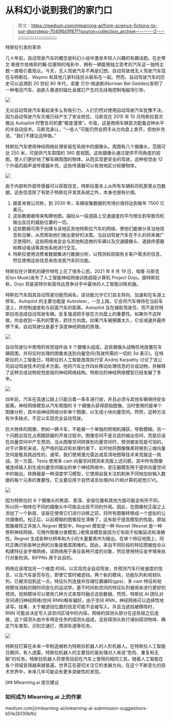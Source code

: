 # 从科幻小说到我们的家门口

> 原文：<https://medium.com/mlearning-ai/from-science-fictions-to-our-doorsteps-7049fb0ff87f?source=collection_archive---------2----------------------->

特斯拉引发的革命

几十年前，自动驾驶汽车的概念是科幻小说中激发年轻人兴趣的有趣话题。在史蒂文·斯皮尔伯格和约翰·拉塞特的电影中，拥有一辆能够独立思考的汽车这一独特主题一直吸引着观众。今天，无人驾驶汽车不再是幻想。自动驾驶或无人驾驶汽车现在与特斯拉、Waymo 和其他几家科技巨头联系在一起。然而，自动驾驶汽车的历史可以追溯到 20 世纪 80 年代，诺曼·贝尔·格迪斯(Norman Bel Geddes)发明了一种电动汽车，由嵌入巷道的磁化金属钉产生的无线电控制电磁场引导。

![](img/ba513f8391fb6a73615a62e124af889d.png)

无论自动驾驶汽车看起来多么有吸引力，人们仍然对使用自动驾驶汽车犹豫不决，因为自动驾驶汽车灾难已经产生了安全担忧。马斯克在 2015 年 10 月特斯拉首次推出 Autopilot 时警告司机要“极度谨慎”。毕竟，这是商用车辆首次配备这种水平的半自动技术。马斯克承认，“一些人”可能仍然会把手从方向盘上拿开，但他补充说，“我们不建议这样做。”

特斯拉汽车使用神经网络处理安装在系统中的摄像头。周围有八个摄像头，范围可达 250 米，可提供汽车周围的 360 度视图。这些摄像头通过提供不同角度的视图，使人们更好地了解车辆周围的物体，从而实现更安全的驾驶。这种视觉由 12 个升级的超声波传感器补充，这些传感器可以有效地区分软硬物体。

![](img/51bcf78e302f7920fa97ee274fc8a0ba.png)

由于内部和外部传感器可以获取信息，特斯拉基本上从所有车辆和司机那里众包数据。这些信息除了有助于特斯拉开发其系统之外，本身也很有价值。

1.  据麦肯锡公司称，到 2030 年，车辆收集数据的市场价值将达到每年 7500 亿美元。
2.  这些数据被用来构建地图，描绘从一段道路上交通速度的平均增长到导致司机做出反应的威胁位置的一切。
3.  这些数据可用于创建与该地区其他特斯拉汽车的网络，使他们能够分享当地信息和见解，从而帮助他们做出更好的决策。当自动驾驶汽车在不久的将来被广泛使用时，这些网络肯定会与其他制造商的车辆以及交通摄像头、道路传感器和移动电话等其他系统进行交互。
4.  特斯拉使用消费者数据集进行数据分析，以预测和获取有关客户需求的信息，然后使用这些信息来改进其汽车的功能。

特斯拉在计算机的硬件特性上花了很多心思。2021 年 8 月 19 日，埃隆·马斯克(Elon Musk)发布了人工智能神经网络训练超级计算机 Project Dojo。据特斯拉称，Dojo 将是英特尔和英伟达竞争对手中最快的人工智能训练机器。

特斯拉汽车因其自动驾驶功能而闻名，该功能允许它们自主转向、加速和在车道上停车。Autopilot 的主要功能是 Autosteer，一旦上路，它会将汽车保持在当前车道上，并控制速度和与前面汽车的距离。Autopilot 旨在辅助驾驶员，而不是将特斯拉改造成自动驾驶车辆。反复强调把手放在方向盘上的重要性。如果你不这样做，你会收到一系列的警告，抓住方向盘。如果汽车被搁置太久，它会减速并最终停下来。自动驾驶仪是基于深度神经网络的原理。

![](img/bf743d1504dacb6ef64ef43d91a3d856.png)

自动驾驶仪中使用的视觉组件由 8 个摄像头组成，这些摄像头战略性地放置在车辆周围，并将实时处理的图像发送到向量空间(驾驶所需的一切的 3d 表示)。在特斯拉的人工智能日，特斯拉的人工智能首席执行官 Andrej Karpathy 讨论了该公司自动驾驶技术的技术方面。他将汽车比作四处移动处理信息的合成动物，并解释了这种合成动物视觉皮层的神经网络结构。特斯拉的神经网络模型已经发展了多年。

![](img/ba251c4ed280fb387663d801c35be0ce.png)

四年前，汽车在高速公路上只能沿着一条车道行驶，并且必须与其他车辆保持安全距离。神经网络模型从汽车周围的 8 个摄像头获得原始图像。当时使用的是单个图像分析，其中由神经网络分析单个图像，以生成小块向量空间。然而，这种方法有许多缺点，不足以实现完全自动驾驶。

巨大物体的图像，例如一辆卡车，不能被一个单独的照相机捕获，导致模糊。另一个问题出现在占用跟踪器的开发过程中。图像空间不是合适的输出空间，而是应该在向量空间中产生预测。当从图像空间转换到向量空间时，预测被发现是可怕的。对于计算机来说，在严格的延迟和处理约束下，实时地将图像像素转换到三维向量空间是极具挑战性的。通常，我们使用激光雷达或高清地图等技术来克服这一挑战。另一方面，Tesla 使用多 cam 向量空间预测来克服上述问题，其中所有图像被连续输入到生成向量空间输出的单个神经网络中。变压器模型用于提供向量空间中的输出。转换器是一种深度学习模型，它使用自我关注机制来不同地加权输入数据的每个元素的重要性。它主要应用于自然语言处理(NLP)和计算机视觉(CV)。

![](img/74fbd4bdc41607278b7e6c0d7eb90599.png)

因为特斯拉的 8 个摄像头的焦距、景深、安装位置和其他方面可能会有所不同，所以同一物体在不同的摄像头中可能会出现不同的外观。因此，在图像校正层之上添加了一个新层，该层在使用它们进行训练之前，将所有图像转换成一个虚拟的公共摄像机。校正后，以前模糊的图像现在清晰了，这有助于提高模型的性能。原始图像被校正并放入 Regnet 模型中，Regnet 模型是一种 Resnet (Resnet 是一种卷积神经网络，可用作图像分类模型。)使用该模型是因为它有助于权衡延迟和准确性。Regnet 生成各种分辨率和大小的大量要素作为输出。在单个特征地图上，同时正确识别各种比例的对象是极其困难的。因此，来自不同阶段的特征图被组合以构建特征金字塔网络，该网络用于表征各种尺度的对象，然后使用特征金字塔来执行对象检测。BiFPNs 用于此目的。

网络应该增加另一个维度:时间，以实现完全自动驾驶，并预测汽车行驶速度的信息，以及汽车是否存在，即使它暂时被遮挡。两个新的模块，功能队列和视频队列，已被添加到这一点。特征队列连接并存储位置编码(gps)、多 cam 特征和视频模块消耗的随时间变化的运动学。基于时间和空间的特征队列被用来进行更好的预测。视频模块可以使用几种方式来暂时融合这些数据。然而，特斯拉 AI 团队对空间递归神经网络(空间 RNN)略有偏好。由于空间 RNN，神经网络可以选择性地读写。结果，关于被遮挡位置的信息可能不会被写入，并且当遮挡被移除时，RNN 可能会决定写入该空间区域中的内容。网络的探测头部分在这些层之后连接。这个探测头由许多特定任务的探测头组成，这些探测头执行诸如探测物体、确定汽车类型、识别交通灯、预测车道等任务。

![](img/7b3502bf71d6474c2f80475a233fed66.png)

特斯拉打算在未来一年制造被称为特斯拉机器人的人形机器人。在特斯拉人工智能日期间，有人透露，特斯拉机器人的主要目的是处理对人来说“危险、重复和无聊”的任务。特斯拉机器人将使用目前在汽车上使用的相同工具。随着人工智能在各个领域变得越来越普遍，世界正在密切关注它的发展方向。在这个不断变化的技术世界中，未来几年可能会有更多突破性的发现。

[](/mlearning-ai/mlearning-ai-submission-suggestions-b51e2b130bfb) [## Mlearning.ai 提交建议

### 如何成为 Mlearning.ai 上的作家

medium.com](/mlearning-ai/mlearning-ai-submission-suggestions-b51e2b130bfb)